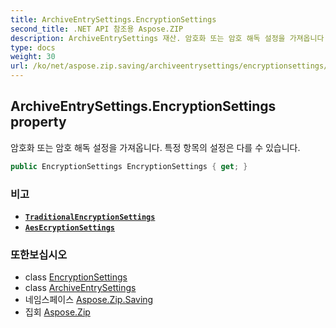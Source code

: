 ```yaml
---
title: ArchiveEntrySettings.EncryptionSettings
second_title: .NET API 참조용 Aspose.ZIP
description: ArchiveEntrySettings 재산. 암호화 또는 암호 해독 설정을 가져옵니다. 특정 항목의 설정은 다를 수 있습니다.
type: docs
weight: 30
url: /ko/net/aspose.zip.saving/archiveentrysettings/encryptionsettings/
---
```

## ArchiveEntrySettings.EncryptionSettings property

암호화 또는 암호 해독 설정을 가져옵니다. 특정 항목의 설정은 다를 수 있습니다.

```csharp
public EncryptionSettings EncryptionSettings { get; }
```

### 비고

* **[`TraditionalEncryptionSettings`](../../traditionalencryptionsettings/)**
* **[`AesEcryptionSettings`](../../aesecryptionsettings/)**

### 또한보십시오

* class [EncryptionSettings](../../encryptionsettings/)
* class [ArchiveEntrySettings](../)
* 네임스페이스 [Aspose.Zip.Saving](../../archiveentrysettings/)
* 집회 [Aspose.Zip](../../../)


